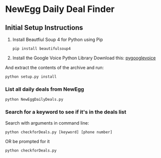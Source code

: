 # NewEgg Daily Deal Finder


## Initial Setup Instructions
1. Install Beautfiul Soup 4 for Python using Pip
	```
	pip install beautifulsoup4
	```
2. Install the Google Voice Python Library
	Download this:
	[pygooglevoice](https://bwpayne-pygooglevoice-auth-fix.googlecode.com/archive/56f4aaf3b1804977205076861e19ef79359bd7dd.zip)

And extract the contents of the archive and run:
```
python setup.py install
```

### List all daily deals from NewEgg
```
python NewEggDailyDeals.py
```

### Search for a keyword to see if it's in the deals list
Search with arguments in command line:
```
python checkforDeals.py [keyword] [phone number]
``` 
OR be prompted for it
```
python checkforDeals.py
```